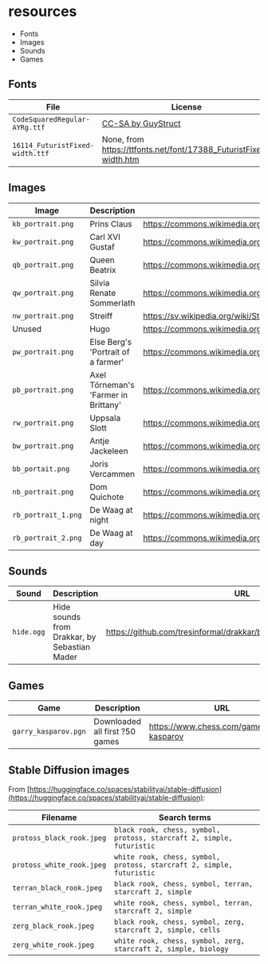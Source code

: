 # resources

 * Fonts
 * Images
 * Sounds
 * Games

## Fonts

File                           |License
-------------------------------|--------------------------------------------------------------------
`CodeSquaredRegular-AYRg.ttf`  |[CC-SA by GuyStruct](code_squared_font_license/license-1f93.txt)                 
`16114_FuturistFixed-width.ttf`|None, from https://ttfonts.net/font/17388_FuturistFixed-width.htm

## Images

Image              |Description                         |Adapted from picture at URL
-------------------|------------------------------------|--------------------------------------------------------------------------------------
`kb_portrait.png`  |Prins Claus                         |https://commons.wikimedia.org/wiki/File:Prince_Claus_of_the_Netherlands_1986.jpg
`kw_portrait.png`  |Carl XVI Gustaf                     |https://commons.wikimedia.org/wiki/File:Carlos_Gustavo_da_Su%C3%A9cia_(meio_corpo).jpg
`qb_portrait.png`  |Queen Beatrix                       |https://commons.wikimedia.org/wiki/File:Queen_Beatrix_and_Wim_Pijbes.jpg
`qw_portrait.png`  |Silvia Renate Sommerlath            |https://commons.wikimedia.org/wiki/Category:Queen_Silvia_of_Sweden#/media/File:Queen_Silvia_of_Sweden_in_2018.jpg
`nw_portrait.png`  |Streiff                             |https://sv.wikipedia.org/wiki/Streiff#/media/Fil:Streiff_-_Livrustkammaren_-_32931.tif
Unused             |Hugo                                |https://commons.wikimedia.org/wiki/File:Oosterhout_-_Hugo_(1981)_van_Harry_Storms_-_1.jpg
`pw_portrait.png`  |Else Berg's 'Portrait of a farmer'  |https://commons.wikimedia.org/wiki/File:Else_Berg_Portrait_of_a_farmer.jpg
`pb_portrait.png`  |Axel Törneman's 'Farmer in Brittany'|https://commons.wikimedia.org/wiki/File:Farmer_in_Brittany_by_Axel_T%C3%B6rneman.jpg
`rw_portrait.png`  |Uppsala Slott                       |https://commons.wikimedia.org/wiki/Category:Uppsala_slott#/media/File:Schloss_Uppsala.jpg
`bw_portrait.png`  |Antje Jackeleen                     |https://commons.wikimedia.org/wiki/File:Biskopsvigning_2014-12-14_001.jpg
`bb_portait.png`   |Joris Vercammen                     |https://commons.wikimedia.org/wiki/File:Abp.Joris_Vercammen.png
`nb_portrait.png`  |Dom Quichote                        |https://commons.wikimedia.org/wiki/File:Bronze_statues_of_Don_Quixote_and_Sancho_Panza.jpg
`rb_portrait_1.png`|De Waag at night                    |https://commons.wikimedia.org/wiki/File:De_Waag,_Amsterdam.jpg
`rb_portrait_2.png`|De Waag at day                      |https://commons.wikimedia.org/wiki/File:Waag_Amsterdam_02.JPG

## Sounds

Sound              |Description                                            |URL
-------------------|-------------------------------------------------------|--------------------------------------------------------------------------------------
`hide.ogg`         |Hide sounds from Drakkar, by Sebastian Mader           |https://github.com/tresinformal/drakkar/blob/master/resources/hide.ogg

## Games

Game                |Description                                            |URL
--------------------|-------------------------------------------------------|--------------------------------------------------------------------------------------
`garry_kasparov.pgn`|Downloaded all first ?50 games                         |https://www.chess.com/games/garry-kasparov

## Stable Diffusion images

From [https://huggingface.co/spaces/stabilityai/stable-diffusion](https://huggingface.co/spaces/stabilityai/stable-diffusion):

Filename                 |Search terms
-------------------------|---------------------------------------------------------
`protoss_black_rook.jpeg`|`black rook, chess, symbol, protoss, starcraft 2, simple, futuristic`
`protoss_white_rook.jpeg`|`white rook, chess, symbol, protoss, starcraft 2, simple, futuristic`
`terran_black_rook.jpeg` |`black rook, chess, symbol, terran, starcraft 2, simple`
`terran_white_rook.jpeg` |`white rook, chess, symbol, terran, starcraft 2, simple`
`zerg_black_rook.jpeg`   |`black rook, chess, symbol, zerg, starcraft 2, simple, cells`
`zerg_white_rook.jpeg`   |`white rook, chess, symbol, zerg, starcraft 2, simple, biology`


